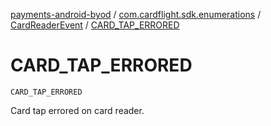 [payments-android-byod](../../index.md) / [com.cardflight.sdk.enumerations](../index.md) / [CardReaderEvent](index.md) / [CARD_TAP_ERRORED](./-c-a-r-d_-t-a-p_-e-r-r-o-r-e-d.md)

# CARD_TAP_ERRORED

`CARD_TAP_ERRORED`

Card tap errored on card reader.

